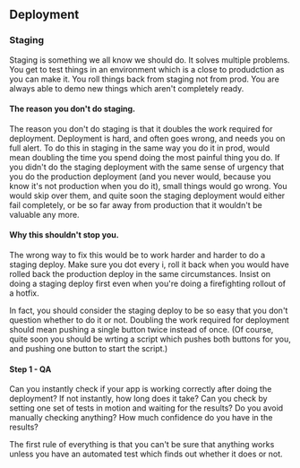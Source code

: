 ## Deployment

### Staging
Staging is something we all know we should do. It solves multiple problems. You get to test things in an environment which is a close to produdction as you can make it. You roll things back from staging not from prod. You are always able to demo new things which aren't completely ready.

#### The reason you don't do staging.
The reason you don't do staging is that it doubles the work required for deployment. Deployment is hard, and often goes wrong, and needs you on full alert. To do this in staging in the same way you do it in prod, would mean doubling the time you spend doing the most painful thing you do. If you didn't do the staging deployment with the same sense of urgency that you do the production deployment (and you never would, because you know it's not production when you do it), small things would go wrong. You would skip over them, and quite soon the staging deployment would either fail completely, or be so far away from production that it wouldn't be valuable any more.

#### Why this shouldn't stop you. 
The wrong way to fix this would be to work harder and harder to do a staging deploy. Make sure you dot every i, roll it back when you would have rolled back the production deploy in the same circumstances. Insist on doing a staging deploy first even when you're doing a firefighting rollout of a hotfix.

In fact, you should consider the staging deploy to be so easy that you don't question whether to do it or not. Doubling the work required for deployment should mean pushing a single button twice instead of once. (Of course, quite soon you should be wrting a script which pushes both buttons for you, and pushing one button to start the script.)

#### Step 1 - QA
Can you instantly check if your app is working correctly after doing the deployment? If not instantly, how long does it take? Can you check by setting one set of tests in motion and waiting for the results? Do you avoid manually checking anything? How much confidence do you have in the results?

The first rule of everything is that you can't be sure that anything works unless you have an automated test which finds out whether it does or not.


